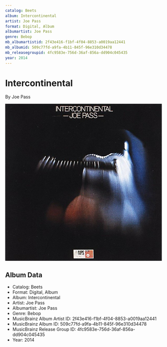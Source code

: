 ```yaml
---
catalog: Beets
album: Intercontinental
artist: Joe Pass
format: Digital, Album
albumartist: Joe Pass
genre: Bebop
mb_albumartistid: 2f43e416-f1bf-4f04-8853-a0019aa12441
mb_albumid: 509c77fd-a9fa-4b11-845f-96e310d34478
mb_releasegroupid: 4fc9583e-756d-36af-856a-dd904c045435
year: 2014
---
```


# Intercontinental

By Joe Pass

![](../../assets/beetscovers/Joe_Pass-Intercontinental.jpg)

## Album Data

- Catalog: Beets
- Format: Digital, Album
- Album: Intercontinental
- Artist: Joe Pass
- Albumartist: Joe Pass
- Genre: Bebop
- MusicBrainz Album Artist ID: 2f43e416-f1bf-4f04-8853-a0019aa12441
- MusicBrainz Album ID: 509c77fd-a9fa-4b11-845f-96e310d34478
- MusicBrainz Release Group ID: 4fc9583e-756d-36af-856a-dd904c045435
- Year: 2014

